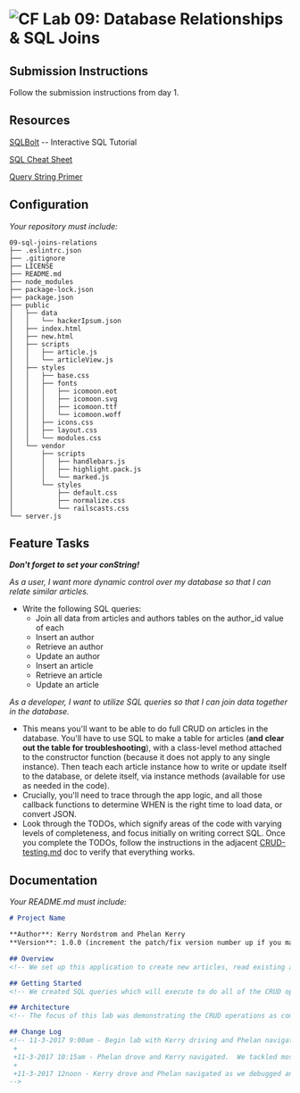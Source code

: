 ![CF](https://camo.githubusercontent.com/70edab54bba80edb7493cad3135e9606781cbb6b/687474703a2f2f692e696d6775722e636f6d2f377635415363382e706e67) Lab 09: Database Relationships & SQL Joins
===

## Submission Instructions
Follow the submission instructions from day 1.

## Resources  
[SQLBolt](http://sqlbolt.com/) -- Interactive SQL Tutorial

[SQL Cheat Sheet](http://www.cheat-sheets.org/sites/sql.su/)

[Query String Primer](https://en.wikipedia.org/wiki/Query_string)

## Configuration
_Your repository must include:_
```
09-sql-joins-relations
├── .eslintrc.json
├── .gitignore
├── LICENSE
├── README.md
├── node_modules
├── package-lock.json
├── package.json
├── public
│   ├── data
│   │   └── hackerIpsum.json
│   ├── index.html
│   ├── new.html
│   ├── scripts
│   │   ├── article.js
│   │   └── articleView.js
│   ├── styles
│   │   ├── base.css
│   │   ├── fonts
│   │   │   ├── icomoon.eot
│   │   │   ├── icomoon.svg
│   │   │   ├── icomoon.ttf
│   │   │   └── icomoon.woff
│   │   ├── icons.css
│   │   ├── layout.css
│   │   └── modules.css
│   └── vendor
│       ├── scripts
│       │   ├── handlebars.js
│       │   ├── highlight.pack.js
│       │   └── marked.js
│       └── styles
│           ├── default.css
│           ├── normalize.css
│           └── railscasts.css
└── server.js
```

## Feature Tasks
***Don't forget to set your conString!***

*As a user, I want more dynamic control over my database so that I can relate similar articles.*
- Write the following SQL queries:
  - Join all data from articles and authors tables on the author_id value of each
  - Insert an author
  - Retrieve an author
  - Update an author
  - Insert an article
  - Retrieve an article
  - Update an article


*As a developer, I want to utilize SQL queries so that I can join data together in the database.*
- This means you'll want to be able to do full CRUD on articles in the database. You'll have to use SQL to make a table for articles (**and clear out the table for troubleshooting**), with a class-level method attached to the constructor function (because it does not apply to any single instance). Then teach each article instance how to write or update itself to the database, or delete itself, via instance methods (available for use as needed in the code).
- Crucially, you'll need to trace through the app logic, and all those callback functions to determine WHEN is the right time to load data, or convert JSON.
- Look through the TODOs, which signify areas of the code with varying levels of completeness, and focus initially on writing correct SQL. Once you complete the TODOs, follow the instructions in the adjacent [CRUD-testing.md](CRUD-testing.md) doc to verify that everything works.


## Documentation
_Your README.md must include:_

```md
# Project Name

**Author**: Kerry Nordstrom and Phelan Kerry
**Version**: 1.0.0 (increment the patch/fix version number up if you make more commits past your first submission)

## Overview
<!-- We set up this application to create new articles, read existing and newly added articles on page refresh, update the articles and their details, and delete any unnecessary articles if needed.  -->

## Getting Started
<!-- We created SQL queries which will execute to do all of the CRUD operations on our page. -->

## Architecture
<!-- The focus of this lab was demonstrating the CRUD operations as communicated between user client, server controller, and database model.  We used ExpressJS to simplify this process.-->

## Change Log
<!-- 11-3-2017 9:00am - Begin lab with Kerry driving and Phelan navigating.  Began working through setting up the node and SQL environments in terminal.
 +
 +11-3-2017 10:15am - Phelan drove and Kerry navigated.  We tackled most of the TODOs which explained the CRUD operations.
 +
 +11-3-2017 12noon - Kerry drove and Phelan navigated as we debugged and wrote the README.
-->
```
